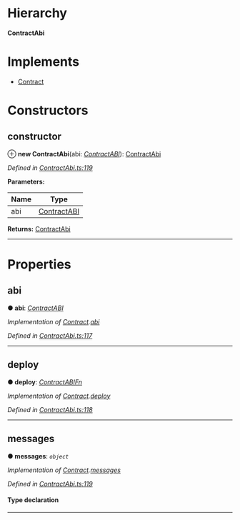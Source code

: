 

# Hierarchy

**ContractAbi**

# Implements

* [Contract](../interfaces/_contractabi_.contract.md)

# Constructors

<a id="constructor"></a>

##  constructor

⊕ **new ContractAbi**(abi: *[ContractABI](../modules/_contractabi_.md#contractabi-1)*): [ContractAbi](_contractabi_.contractabi.md)

*Defined in [ContractAbi.ts:119](https://github.com/polkadot-js/api/blob/6d9699a/packages/types/src/ContractAbi.ts#L119)*

**Parameters:**

| Name | Type |
| ------ | ------ |
| abi | [ContractABI](../modules/_contractabi_.md#contractabi-1) |

**Returns:** [ContractAbi](_contractabi_.contractabi.md)

___

# Properties

<a id="abi"></a>

##  abi

**● abi**: *[ContractABI](../modules/_contractabi_.md#contractabi-1)*

*Implementation of [Contract](../interfaces/_contractabi_.contract.md).[abi](../interfaces/_contractabi_.contract.md#abi)*

*Defined in [ContractAbi.ts:117](https://github.com/polkadot-js/api/blob/6d9699a/packages/types/src/ContractAbi.ts#L117)*

___
<a id="deploy"></a>

##  deploy

**● deploy**: *[ContractABIFn](../interfaces/_contractabi_.contractabifn.md)*

*Implementation of [Contract](../interfaces/_contractabi_.contract.md).[deploy](../interfaces/_contractabi_.contract.md#deploy)*

*Defined in [ContractAbi.ts:118](https://github.com/polkadot-js/api/blob/6d9699a/packages/types/src/ContractAbi.ts#L118)*

___
<a id="messages"></a>

##  messages

**● messages**: *`object`*

*Implementation of [Contract](../interfaces/_contractabi_.contract.md).[messages](../interfaces/_contractabi_.contract.md#messages)*

*Defined in [ContractAbi.ts:119](https://github.com/polkadot-js/api/blob/6d9699a/packages/types/src/ContractAbi.ts#L119)*

#### Type declaration

[index: `string`]: [ContractABIFn](../interfaces/_contractabi_.contractabifn.md)

___

